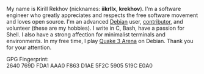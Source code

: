 My name is Kirill Rekhov (nicknames: **iikrllx**, **krekhov**). I'm a software engineer who greatly appreciates and respects the free software movement and loves open source. I'm an advanced [Debian](https://www.debian.org/) user, [contributor](https://www.debian.org/intro/help.en.html), and volunteer (these are my hobbies). I write in C, Bash, have a passion for Shell. I also have a strong affection for minimalist terminals and environments. In my free time, I play [Quake 3 Arena](https://ioquake3.org/) on Debian. Thank you for your attention.

GPG Fingerprint:<br/>
2640 769D FDA1 AAA0 F863  D1AE 5F2C 5905 519C E0A0
